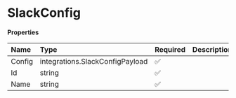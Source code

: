 # SlackConfig

**Properties**

| Name   | Type                            | Required | Description |
| :----- | :------------------------------ | :------- | :---------- |
| Config | integrations.SlackConfigPayload | ✅       |             |
| Id     | string                          | ✅       |             |
| Name   | string                          | ✅       |             |
